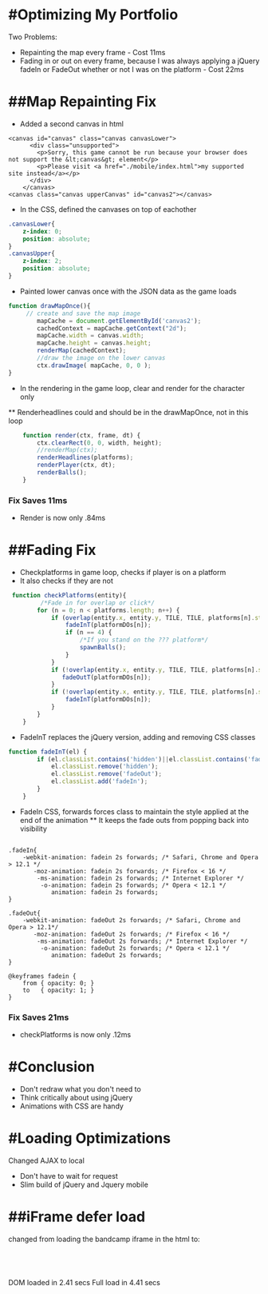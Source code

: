#Optimizing My Portfolio
==========================

Two Problems:
* Repainting the map every frame - Cost 11ms
* Fading in or out on every frame, because I was always applying a jQuery fadeIn or FadeOut whether or not I was on the platform - Cost 22ms


##Map Repainting Fix
==================
* Added a second canvas in html

```
<canvas id="canvas" class="canvas canvasLower">
      <div class="unsupported">
        <p>Sorry, this game cannot be run because your browser does not support the &lt;canvas&gt; element</p>
        <p>Please visit <a href="./mobile/index.html">my supported site instead</a></p>
      </div>
    </canvas>
<canvas class="canvas upperCanvas" id="canvas2"></canvas>
```

* In the CSS, defined the canvases on top of eachother
```CSS
.canvasLower{
    z-index: 0;
    position: absolute;
}
.canvasUpper{
    z-index: 2;
    position: absolute;
}
```
* Painted lower canvas once with the JSON data as the game loads

```javascript
function drawMapOnce(){
     // create and save the map image
        mapCache = document.getElementById('canvas2');
        cachedContext = mapCache.getContext("2d");
        mapCache.width = canvas.width;
        mapCache.height = canvas.height;
        renderMap(cachedContext);
        //draw the image on the lower canvas
        ctx.drawImage( mapCache, 0, 0 );
}
```

* In the rendering in the game loop, clear and render for the character only

** Renderheadlines could and should be in the drawMapOnce, not in this loop
```javascript
    function render(ctx, frame, dt) {
        ctx.clearRect(0, 0, width, height);
        //renderMap(ctx);
        renderHeadlines(platforms);
        renderPlayer(ctx, dt);
        renderBalls();
    }
```
### Fix Saves 11ms
* Render is now only .84ms


##Fading Fix
==================

* Checkplatforms in game loop, checks if player is on a platform
* It also checks if they are not

```javascript
 function checkPlatforms(entity){
         /*Fade in for overlap or click*/
        for (n = 0; n < platforms.length; n++) {
            if (overlap(entity.x, entity.y, TILE, TILE, platforms[n].start.x, platforms[n].start.y, platforms[n].width, platforms[n].height)) {
                fadeInT(platformDOs[n]);
                if (n == 4) {
                    /*If you stand on the ??? platform*/
                    spawnBalls();
                }
            }
            if (!overlap(entity.x, entity.y, TILE, TILE, platforms[n].start.x, platforms[n].start.y, platforms[n].width, platforms[n].height) && platforms[n].clicked === false) {
               fadeOutT(platformDOs[n]);
            }
            if (!overlap(entity.x, entity.y, TILE, TILE, platforms[n].start.x, platforms[n].start.y, platforms[n].width, platforms[n].height) && platforms[n].clicked === true) {
                fadeInT(platformDOs[n]);
            }
        }
    }
```

* FadeInT replaces the jQuery version, adding and removing CSS classes

```javascript
function fadeInT(el) {
        if (el.classList.contains('hidden')||el.classList.contains('fadeOut')){
            el.classList.remove('hidden');
            el.classList.remove('fadeOut');
            el.classList.add('fadeIn');
        }
    }

```

* FadeIn CSS, forwards forces class to maintain the style applied at the end of the animation
** It keeps the fade outs from popping back into visibility
```

.fadeIn{
	-webkit-animation: fadein 2s forwards; /* Safari, Chrome and Opera > 12.1 */
       -moz-animation: fadein 2s forwards; /* Firefox < 16 */
        -ms-animation: fadein 2s forwards; /* Internet Explorer */
         -o-animation: fadein 2s forwards; /* Opera < 12.1 */
            animation: fadein 2s forwards;
}

.fadeOut{
    -webkit-animation: fadeOut 2s forwards; /* Safari, Chrome and Opera > 12.1*/
       -moz-animation: fadeOut 2s forwards; /* Firefox < 16 */
        -ms-animation: fadeOut 2s forwards; /* Internet Explorer */
         -o-animation: fadeOut 2s forwards; /* Opera < 12.1 */
            animation: fadeOut 2s forwards;
}

@keyframes fadein {
    from { opacity: 0; }
    to   { opacity: 1; }
}
```

### Fix Saves 21ms
* checkPlatforms is now only .12ms


#Conclusion
===========
* Don't redraw what you don't need to
* Think critically about using jQuery
* Animations with CSS are handy



#Loading Optimizations
======================
Changed AJAX to local
* Don't have to wait for request
* Slim build of jQuery and Jquery mobile

##iFrame defer load
==================
changed from loading the bandcamp iframe in the html to:
<iframe id="iframe" style="border: 0; width: 100%; height: 42px;" src="">I Pet A Dog by Taylor Nodell</a></iframe>

<script type="text/javascript">
  setTimeout(function() {
    var f = document.getElementById('iframe');
    f.src = 'https://bandcamp.com/EmbeddedPlayer/album=4239554309/size=small/bgcol=ffffff/linkcol=0687f5/artwork=none/transparent=true/';
  }, 10);
  </script>

DOM loaded in 2.41 secs
Full load in 4.41 secs